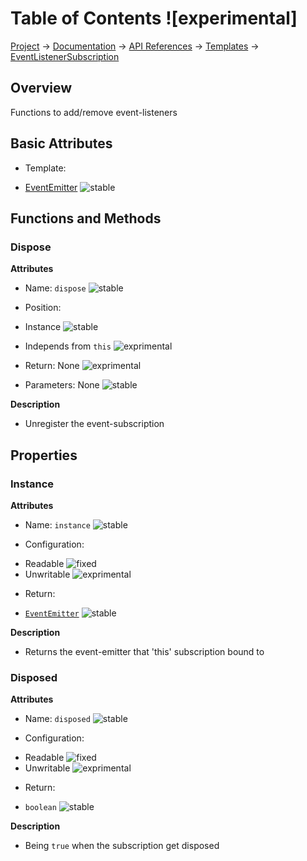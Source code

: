 # Table of Contents ![experimental]
[Project](https://github.com/ksxatompackages/quick-spawn) → [Documentation](../..) → [API References](..) → [Templates](.) → [EventListenerSubscription](./event-listener-subscription.md)

## Overview

Functions to add/remove event-listeners

## Basic Attributes

 * Template:
  - [EventEmitter](./event-emitter) ![stable]

## Functions and Methods

### Dispose

**Attributes**

 * Name: `dispose` ![stable]

 * Position:
  - Instance ![stable]

 * Independs from `this` ![exprimental]

 * Return: None ![exprimental]

 * Parameters: None ![stable]

**Description**

 * Unregister the event-subscription

## Properties

### Instance

**Attributes**

 * Name: `instance` ![stable]

 * Configuration:
  - Readable ![fixed]
  - Unwritable ![exprimental]

 * Return:
  - [`EventEmitter`](./event-emitter.md) ![stable]

**Description**

 * Returns the event-emitter that 'this' subscription bound to

### Disposed

**Attributes**

 * Name: `disposed` ![stable]

 * Configuration:
  - Readable ![fixed]
  - Unwritable ![exprimental]

 * Return:
  - `boolean` ![stable]

**Description**

 * Being `true` when the subscription get disposed

[fixed]: https://cdn.rawgit.com/ksxatompackages/quick-spawn/images-v0.1.0/docs/images/badges/fixed.svg
[stable]: https://cdn.rawgit.com/ksxatompackages/quick-spawn/images-v0.1.0/docs/images/badges/stable.svg
[exprimental]: https://cdn.rawgit.com/ksxatompackages/quick-spawn/images-v0.1.0/docs/images/badges/experimental.svg
[deprecated]: https://cdn.rawgit.com/ksxatompackages/quick-spawn/images-v0.1.0/docs/images/badges/deprecated.svg
